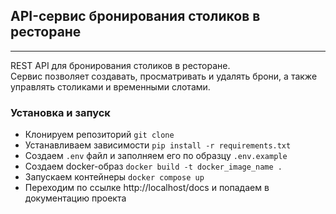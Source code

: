 ## API-сервис бронирования столиков в ресторане

---
REST API для бронирования столиков в ресторане.<br>
Сервис позволяет создавать, просматривать и удалять брони, а также управлять столиками и временными слотами.

### Установка и запуск

- Клонируем репозиторий `git clone`
- Устанавливаем зависимости `pip install -r requirements.txt`
- Создаем `.env` файл и заполняем его по образцу `.env.example`
- Создаем docker-образ `docker build -t docker_image_name .`
- Запускаем контейнеры `docker compose up`
- Переходим по ссылке http://localhost/docs и попадаем в документацию проекта

